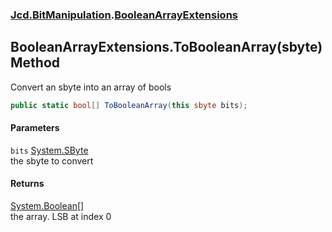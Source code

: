 ### [Jcd.BitManipulation](Jcd_BitManipulation.md 'Jcd.BitManipulation').[BooleanArrayExtensions](Jcd_BitManipulation_BooleanArrayExtensions.md 'Jcd.BitManipulation.BooleanArrayExtensions')
## BooleanArrayExtensions.ToBooleanArray(sbyte) Method
Convert an sbyte into an array of bools  
```csharp
public static bool[] ToBooleanArray(this sbyte bits);
```
#### Parameters
<a name='Jcd_BitManipulation_BooleanArrayExtensions_ToBooleanArray(sbyte)_bits'></a>
`bits` [System.SByte](https://docs.microsoft.com/en-us/dotnet/api/System.SByte 'System.SByte')  
the sbyte to convert
  
#### Returns
[System.Boolean](https://docs.microsoft.com/en-us/dotnet/api/System.Boolean 'System.Boolean')[[]](https://docs.microsoft.com/en-us/dotnet/api/System.Array 'System.Array')  
the array. LSB at index 0
